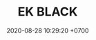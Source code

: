 ---
layout: teamCard3
permalink: /team/:title.html
categories: LA2024JN
maincover: /assets/logos/BDLF.png
puntosLJMAYO24: 17
date: 2020-08-28 10:29:20 +0700
title: EK BLACK
route: /liga-johto
tag: johto042024
color: black
puntosLJ202404: 12
grupo: sur
background: '#F16C38'
cover: /assets/backCard.png
team: EK BLACK
ID: EK BLACK
puntos: 
pj: 
#PARTIDO 1
j1: RONDA 1
p1: 
pp1:  
bg1: rock
r1: 
rr1: 
pt1: 
pj1: 
#PARTIDO 2
j2: RONDA 2
p2: 
pp2: 
bg2: rock
r2: 
rr2: 
pt2: 
pj2: 
#PARTIDO 3
j3: RONDA 3
p3: 
pp3: 
bg3:
r3: 
rr3: 
pt3: 
pj3: 
#PARTIDO 4
j4: RONDA 4
p4: 
pp4: 
bg4: 
r4: 
rr4: 
pt4: 
pj4: 
#PARTIDO 5
j5: RONDA 5
p5: 
pp5: 
bg5: 
r5: 
rr5: 
pt5: 
pj5: 1
#PARTIDO 6
j6: RONDA 6
p6: 
pp6: 
bg6: 
r6: 
rr6: 
pt6: 
pj6: 
#PARTIDO 7
j7: RONDA 7
p7:  
pp7: 
bg7: 
r7: 
rr7: 
pt7: 
pj7: 
#PARTIDO 8
j8: RONDA 8
p8:  
pp8: 
bg8: 
rr8: 
r8: 
pt8: 
pj8: 
#PARTIDO 9
j9: RONDA 9
p9: 
pp9: 
bg9:
r9: 
rr9: 
pt9: 
pj9: 
#PARTIDO 10
j10: RONDA 10
p10: 
pp10:
bg10: 
r10: 
rr10: 
pt10: 
pj10: 
#PARTIDO 11
j11: RONDA 11
p11: 
pp11:
bg11: 
r11: 
rr11: 
pt11: 
pj11: 
stream: <i class="fa-brands fa-twitch text-white"></i>
dia: 25
hora: '21:10'
# pj: 11
# pt1: 1
# pt2: 3
# pt3: 2
# pt4: 3
# pt5: 0
# pt6: 3
# pt7: 0
# pt8: 1
# pt9: 0
# pt10: 1
# pt11: 3
# p1: ZODIAC
# r1: 2
# bg1: bg-warning
# rr1: 1
# pp1: DFS DMD
# p2: DFS DMD
# r2: 3
# rr2: 0
# bg2: bg-success
# pp2: MBO
# p3: DFS DMD
# r3: 2
# bg3: bg-info
# rr3: 1
# pp3: LAST BREATH
# p4:  DFS RUBY
# r4: 0
# bg4: bg-success
# rr4: 3
# pp4: DFS DMD
# p5:  no smite
# r5: 3
# bg5: bg-danger
# rr5: 0
# pp5: dfs dmd
# p6: jas
# r6: 0
# rr6: 3
# bg6: bg-success
# pp6: dfs dmd
# p7:  DFS DMD
# r7: 0
# rr7: 2
# bg7: bg-danger
# pp7: SOJ
# p8:  DFS DMD
# r8: 1
# bg8: bg-warning
# rr8: 2
# pp8: T. SATISFACTION
# p9:  DFS DMD
# r9: 0
# bg9: bg-danger
# rr9: 3
# pp9: S. VANGUARD
# p10:  HGO
# r10: 2
# rr10: 1
# bg10: bg-warning
# pp10: DFS DM
# p11: hg regios
# r11: 0
# rr11: 3
# bg11: bg-success
# pp11: dfs dmd
##torneos
rango: ACERO
bg: bg-johto 
torneo1: Lj my24
tps1: IN PROGRESS
tb1: card-johto
timg1: /assets/logos/LIGA-JOHTO.png
---